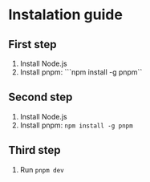 # Instalation guide

## First step

1. Install Node.js
2. Install pnpm: ```npm install -g pnpm``

## Second step

1. Install Node.js
2. Install pnpm: ```npm install -g pnpm```

## Third step

1. Run ```pnpm dev```